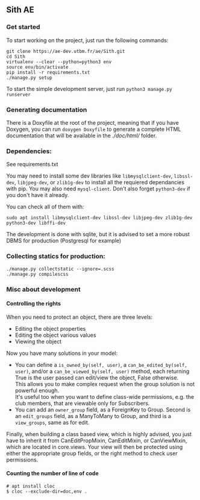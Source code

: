 ## Sith AE

### Get started

To start working on the project, just run the following commands:

    git clone https://ae-dev.utbm.fr/ae/Sith.git
    cd Sith
    virtualenv --clear --python=python3 env
    source env/bin/activate
    pip install -r requirements.txt
    ./manage.py setup

To start the simple development server, just run `python3 manage.py runserver`

### Generating documentation

There is a Doxyfile at the root of the project, meaning that if you have Doxygen, you can run `doxygen Doxyfile` to
generate a complete HTML documentation that will be available in the *./doc/html/* folder.

### Dependencies:
See requirements.txt

You may need to install some dev libraries like `libmysqlclient-dev`, `libssl-dev`, `libjpeg-dev`, or `zlib1g-dev` to install all the
requiered dependancies with pip. You may also need `mysql-client`. Don't also forget `python3-dev` if you don't have it
already.

You can check all of them with:

```
sudo apt install libmysqlclient-dev libssl-dev libjpeg-dev zlib1g-dev python3-dev libffi-dev
```

The development is done with sqlite, but it is advised to set a more robust DBMS for production (Postgresql for example)

### Collecting statics for production:

```
./manage.py collectstatic --ignore=.scss
./manage.py compilescss
```

### Misc about development

#### Controlling the rights

When you need to protect an object, there are three levels:
  * Editing the object properties
  * Editing the object various values
  * Viewing the object

Now you have many solutions in your model:
  * You can define a `is_owned_by(self, user)`, a `can_be_edited_by(self, user)`, and/or a `can_be_viewed_by(self, user)`
    method, each returning True is the user passed can edit/view the object, False otherwise.   
    This allows you to make complex request when the group solution is not powerful enough.    
    It's useful too when you want to define class-wide permissions, e.g. the club members, that are viewable only for
    Subscribers.
  * You can add an `owner_group` field, as a ForeignKey to Group.  Second is an `edit_groups` field, as a ManyToMany to
    Group, and third is a `view_groups`, same as for edit.

Finally, when building a class based view, which is highly advised, you just have to inherit it from CanEditPropMixin,
CanEditMixin, or CanViewMixin, which are located in core.views. Your view will then be protected using either the
appropriate group fields, or the right method to check user permissions.

#### Counting the number of line of code

```
# apt install cloc
$ cloc --exclude-dir=doc,env .
```



